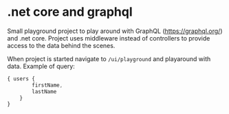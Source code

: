 # .net core and graphql

Small playground project to play around with GraphQL (https://graphql.org/) and .net core.
Project uses middleware instead of controllers to provide access to the data behind the scenes.

When project is started navigate to `/ui/playground` and playaround with data.
Example of query:

```javascript
{ users {
        firstName,
        lastName
    }
}
```
